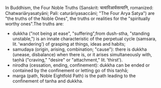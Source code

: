 In Buddhism, the Four Noble Truths (Sanskrit: चत्वारिआर्यसत्यानि, romanized: Chatwariāryasatyāni; Pali: caturāriyasaccāni; "The Four Arya Satya") are "the truths of the Noble Ones", the truths or realities for the "spiritually worthy ones".The truths are:

- dukkha ("not being at ease", "suffering",from dush-stha, "standing unstable,") is an innate characteristic of the perpetual cycle (samsara, lit. 'wandering') of grasping at things, ideas and habits;
- samudaya (origin, arising, combination; "cause"): there is dukkha (unease, disbalance) when there is, or it arises simultaneously with, taṇhā ("craving," "desire" or "attachment," lit. 'thirst').
- nirodha (cessation, ending, confinement): dukkha can be ended or contained by the confinement or letting go of this taṇhā;
- marga (path, Noble Eightfold Path) is the path leading to the confinement of tanha and dukkha.